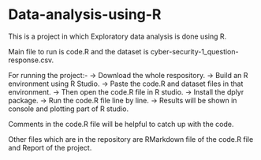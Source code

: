 # Data-analysis-using-R

This is a project in which Exploratory data analysis is done using R.

Main file to run is code.R and the dataset is cyber-security-1_question-response.csv.

For running the project:-
  -> Download the whole respository.
  -> Build an R environment using R Studio.
  -> Paste the code.R and dataset files in that environment.
  -> Then open the code.R file in R studio.
  -> Install the dplyr package.
  -> Run the code.R file line by line.
  -> Results will be shown in console and plotting part of R studio.
  
Comments in the code.R file will be helpful to catch up with the code.

Other files which are in the repository are RMarkdown file of the code.R file and Report of the project.
